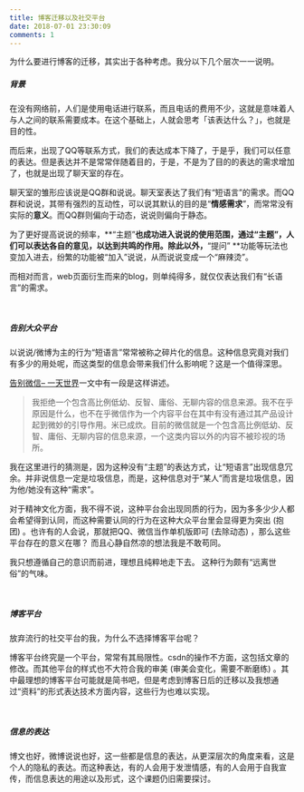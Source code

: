 ```yaml
---
title: 博客迁移以及社交平台
date: 2018-07-01 23:30:09
comments: 1
---
```




为什么要进行博客的迁移，其实出于各种考虑。我分以下几个层次一一说明。



##### 背景

在没有网络前，人们是使用电话进行联系，而且电话的费用不少，这就是意味着人与人之间的联系需要成本。在这个基础上，人就会思考「该表达什么？」，也就是目的性。

而后来，出现了QQ等联系方式，我们的表达成本下降了，于是乎，我们可以任意的表达。但是表达并不是常常伴随着目的，于是，不是为了目的的表达的需求增加了，也就是出现了聊天室的存在。

聊天室的雏形应该说是QQ群和说说。聊天室表达了我们有“短语言”的需求。而QQ群和说说，其带有强烈的互动性，可以说其默认的目的是“**情感需求**”，而常常没有实际的**意义**。而QQ群则偏向于动态，说说则偏向于静态。

为了更好提高说说的频率，**“主题”**也成功进入说说的使用范围，通过“主题”，人们可以表达各自的意见，以达到共鸣的作用。除此以外，**“提问” **功能等玩法也变加入进去，纷繁的功能被“加入”说说，从而说说变成一个“麻辣烫”。

而相对而言，web页面衍生而来的blog，则单纯得多，就仅仅表达我们有“长语言”的需求。

<br>

##### 告别大众平台

以说说/微博为主的行为“短语言”常常被称之碎片化的信息。这种信息究竟对我们有多少的用处呢，而这类型的信息会带来我们什么影响呢？这是一个值得深思。

[告别微信– 一天世界](https://blog.yitianshijie.net/2016/02/21/byebye-wechat/)一文中有一段是这样讲述。

> 我拒绝一个包含高比例低幼、反智、庸俗、无聊内容的信息来源。我不在乎原因是什么，也不在乎微信作为一个内容平台在其中有没有通过其产品设计起到微妙的引导作用。米已成炊。目前的微信就是一个包含高比例低幼、反智、庸俗、无聊内容的信息来源，一个这类内容以外的内容不被珍视的场所。 

我在这里进行的猜测是，因为这种没有“主题”的表达方式，让“短语言”出现信息冗余。并非说信息一定是垃圾信息，而是，这种信息对于“某人”而言是垃圾信息，因为他/她没有这种“需求”。

对于精神文化方面，我不得不说，这种平台会出现同质的行为，因为多多少少人都会希望得到认同，而这种需要认同的行为在这种大众平台里会显得更为突出 (抱团) 。也许有的人会说，那就把QQ、微信当作单机版即可 (去除动态) ，那么这些平台存在的意义在哪？ 而且心静自然凉的想法我是不敢苟同。

我只想遵循自己的意识而前进，理想且纯粹地走下去。 这种行为颇有“远离世俗”的气味。

<br>

##### 博客平台

放弃流行的社交平台的我，为什么不选择博客平台呢？

博客平台终究是一个平台，常常有其局限性。csdn的操作不方面，这包括文章的修改。而其他平台的样式也不大符合我的审美 (审美会变化，需要不断磨练) 。其中最理想的博客平台可能就是简书吧，但是考虑到博客日后的迁移以及我想通过“资料”的形式表达技术方面内容，这些行为也难以实现。

<br>

##### 信息的表达

博文也好，微博说说也好，这一些都是信息的表达，从更深层次的角度来看，这是个人的隐私的表达。而这种表达，有的人会用于发泄情感，有的人会用于自我宣传，而信息表达的用途以及形式，这个课题仍旧需要探讨。



